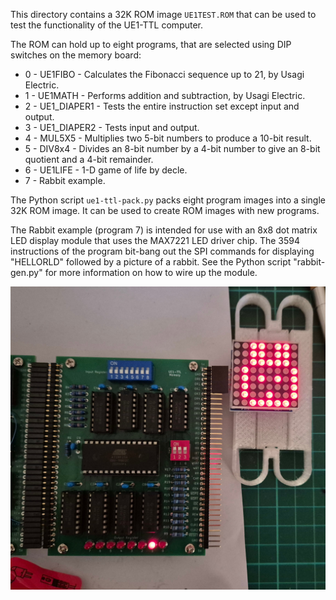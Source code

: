 
This directory contains a 32K ROM image `UE1TEST.ROM` that can be used
to test the functionality of the UE1-TTL computer.

The ROM can hold up to eight programs, that are selected using DIP
switches on the memory board:

* 0 - UE1FIBO - Calculates the Fibonacci sequence up to 21, by Usagi Electric.
* 1 - UE1MATH - Performs addition and subtraction, by Usagi Electric.
* 2 - UE1\_DIAPER1 - Tests the entire instruction set except input and output.
* 3 - UE1\_DIAPER2 - Tests input and output.
* 4 - MUL5X5 - Multiplies two 5-bit numbers to produce a 10-bit result.
* 5 - DIV8x4 - Divides an 8-bit number by a 4-bit number to give an 8-bit quotient and a 4-bit remainder.
* 6 - UE1LIFE - 1-D game of life by decle.
* 7 - Rabbit example.

The Python script `ue1-ttl-pack.py` packs eight program images into a
single 32K ROM image.  It can be used to create ROM images with new programs.

The Rabbit example (program 7) is intended for use with an 8x8 dot matrix
LED display module that uses the MAX7221 LED driver chip.  The 3594
instructions of the program bit-bang out the SPI commands for displaying
"HELLORLD" followed by a picture of a rabbit.  See the Python script
"rabbit-gen.py" for more information on how to wire up the module.

<a href="rabbit.jpg"><img alt="UE1 Rabbit" src="rabbit.jpg" width="860"/></a>
